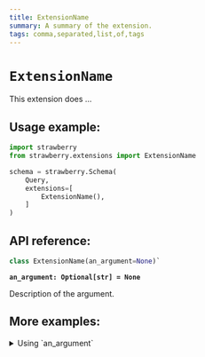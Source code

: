 ```yaml
---
title: ExtensionName
summary: A summary of the extension.
tags: comma,separated,list,of,tags
---
```


# `ExtensionName`

This extension does ...

## Usage example:

```python
import strawberry
from strawberry.extensions import ExtensionName

schema = strawberry.Schema(
    Query,
    extensions=[
        ExtensionName(),
    ]
)
```

## API reference:

```python
class ExtensionName(an_argument=None)`
```

**`an_argument: Optional[str] = None`**

Description of the argument.

## More examples:

<details>
  <summary>Using `an_argument`</summary>

```python
import strawberry
from strawberry.extensions import ExtensionName

schema = strawberry.Schema(
    Query,
    extensions=[
        ExtensionName(an_argument="something"),
    ]
)
```

</details>
